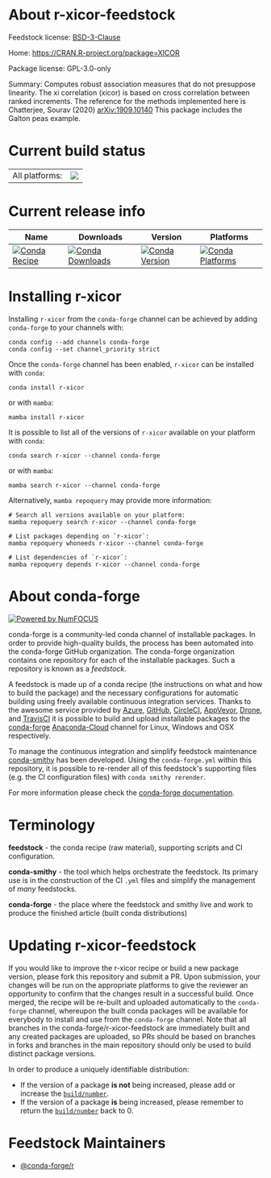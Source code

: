 About r-xicor-feedstock
=======================

Feedstock license: [BSD-3-Clause](https://github.com/conda-forge/r-xicor-feedstock/blob/main/LICENSE.txt)

Home: https://CRAN.R-project.org/package=XICOR

Package license: GPL-3.0-only

Summary: Computes robust association measures that do not presuppose linearity. The xi correlation (xicor) is based on cross correlation between ranked increments. The reference for the methods implemented here is Chatterjee, Sourav (2020) <arXiv:1909.10140> This package includes the Galton peas example.

Current build status
====================


<table><tr><td>All platforms:</td>
    <td>
      <a href="https://dev.azure.com/conda-forge/feedstock-builds/_build/latest?definitionId=16369&branchName=main">
        <img src="https://dev.azure.com/conda-forge/feedstock-builds/_apis/build/status/r-xicor-feedstock?branchName=main">
      </a>
    </td>
  </tr>
</table>

Current release info
====================

| Name | Downloads | Version | Platforms |
| --- | --- | --- | --- |
| [![Conda Recipe](https://img.shields.io/badge/recipe-r--xicor-green.svg)](https://anaconda.org/conda-forge/r-xicor) | [![Conda Downloads](https://img.shields.io/conda/dn/conda-forge/r-xicor.svg)](https://anaconda.org/conda-forge/r-xicor) | [![Conda Version](https://img.shields.io/conda/vn/conda-forge/r-xicor.svg)](https://anaconda.org/conda-forge/r-xicor) | [![Conda Platforms](https://img.shields.io/conda/pn/conda-forge/r-xicor.svg)](https://anaconda.org/conda-forge/r-xicor) |

Installing r-xicor
==================

Installing `r-xicor` from the `conda-forge` channel can be achieved by adding `conda-forge` to your channels with:

```
conda config --add channels conda-forge
conda config --set channel_priority strict
```

Once the `conda-forge` channel has been enabled, `r-xicor` can be installed with `conda`:

```
conda install r-xicor
```

or with `mamba`:

```
mamba install r-xicor
```

It is possible to list all of the versions of `r-xicor` available on your platform with `conda`:

```
conda search r-xicor --channel conda-forge
```

or with `mamba`:

```
mamba search r-xicor --channel conda-forge
```

Alternatively, `mamba repoquery` may provide more information:

```
# Search all versions available on your platform:
mamba repoquery search r-xicor --channel conda-forge

# List packages depending on `r-xicor`:
mamba repoquery whoneeds r-xicor --channel conda-forge

# List dependencies of `r-xicor`:
mamba repoquery depends r-xicor --channel conda-forge
```


About conda-forge
=================

[![Powered by
NumFOCUS](https://img.shields.io/badge/powered%20by-NumFOCUS-orange.svg?style=flat&colorA=E1523D&colorB=007D8A)](https://numfocus.org)

conda-forge is a community-led conda channel of installable packages.
In order to provide high-quality builds, the process has been automated into the
conda-forge GitHub organization. The conda-forge organization contains one repository
for each of the installable packages. Such a repository is known as a *feedstock*.

A feedstock is made up of a conda recipe (the instructions on what and how to build
the package) and the necessary configurations for automatic building using freely
available continuous integration services. Thanks to the awesome service provided by
[Azure](https://azure.microsoft.com/en-us/services/devops/), [GitHub](https://github.com/),
[CircleCI](https://circleci.com/), [AppVeyor](https://www.appveyor.com/),
[Drone](https://cloud.drone.io/welcome), and [TravisCI](https://travis-ci.com/)
it is possible to build and upload installable packages to the
[conda-forge](https://anaconda.org/conda-forge) [Anaconda-Cloud](https://anaconda.org/)
channel for Linux, Windows and OSX respectively.

To manage the continuous integration and simplify feedstock maintenance
[conda-smithy](https://github.com/conda-forge/conda-smithy) has been developed.
Using the ``conda-forge.yml`` within this repository, it is possible to re-render all of
this feedstock's supporting files (e.g. the CI configuration files) with ``conda smithy rerender``.

For more information please check the [conda-forge documentation](https://conda-forge.org/docs/).

Terminology
===========

**feedstock** - the conda recipe (raw material), supporting scripts and CI configuration.

**conda-smithy** - the tool which helps orchestrate the feedstock.
                   Its primary use is in the construction of the CI ``.yml`` files
                   and simplify the management of *many* feedstocks.

**conda-forge** - the place where the feedstock and smithy live and work to
                  produce the finished article (built conda distributions)


Updating r-xicor-feedstock
==========================

If you would like to improve the r-xicor recipe or build a new
package version, please fork this repository and submit a PR. Upon submission,
your changes will be run on the appropriate platforms to give the reviewer an
opportunity to confirm that the changes result in a successful build. Once
merged, the recipe will be re-built and uploaded automatically to the
`conda-forge` channel, whereupon the built conda packages will be available for
everybody to install and use from the `conda-forge` channel.
Note that all branches in the conda-forge/r-xicor-feedstock are
immediately built and any created packages are uploaded, so PRs should be based
on branches in forks and branches in the main repository should only be used to
build distinct package versions.

In order to produce a uniquely identifiable distribution:
 * If the version of a package **is not** being increased, please add or increase
   the [``build/number``](https://docs.conda.io/projects/conda-build/en/latest/resources/define-metadata.html#build-number-and-string).
 * If the version of a package **is** being increased, please remember to return
   the [``build/number``](https://docs.conda.io/projects/conda-build/en/latest/resources/define-metadata.html#build-number-and-string)
   back to 0.

Feedstock Maintainers
=====================

* [@conda-forge/r](https://github.com/conda-forge/r/)

